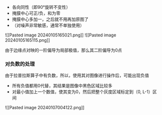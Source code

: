 - 各向同性（即90°旋转不变性）
- 掩膜中心可正/负，和为零
- 掩膜中心多加一，之后就不用再加原图了
- （对噪声非常敏感，通常不单独使用）

![[Pasted image 20240105165021.png]]
![[Pasted image 20240105165115.png]]


由于边缘点对映的一阶偏导为局部极值，那么其二阶偏导为0点
### 对负数的处理
由于拉普拉斯算子中有负数，所以，使用其对图像进行操作后，可能出现负值
- 所有负值都用0代替，其结果是图像中黑色区域比较多 
- 对最小值加上一个数值，使其变为0，然后把整个灰度区域标定到（0, L-1）区间

![[Pasted image 20240107004122.png]]